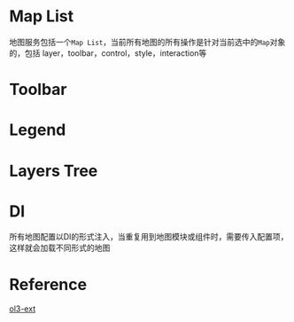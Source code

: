 # Map List

地图服务包括一个`Map List`，当前所有地图的所有操作是针对当前选中的`Map`对象的，包括 layer，toolbar，control，style，interaction等

# Toolbar

# Legend

# Layers Tree

# DI

所有地图配置以DI的形式注入，当重复用到地图模块或组件时，需要传入配置项，这样就会加载不同形式的地图

# Reference

[ol3-ext](http://viglino.github.io/ol3-ext/)